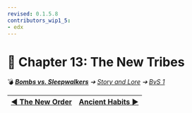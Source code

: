 ```yaml
---
revised: 0.1.5.8
contributors_wip1_5:
- edx
---
```


# 📄 Chapter 13: The New Tribes

💣 ***[Bombs vs. Sleepwalkers](/README.md)** ➔ [Story and Lore](/story/readme.md) ➔ [BvS 1](/story/bvs1/readme.md)*

| [◀️ The New Order](/story/bvs1/12_the_new_order.md) | [Ancient Habits ▶️](/story/bvs1/14_ancient_habits.md) |
| --: | :-- |
